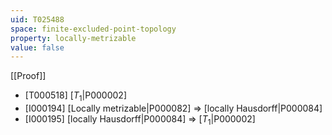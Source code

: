 ```yaml
---
uid: T025488
space: finite-excluded-point-topology
property: locally-metrizable
value: false
---
```

[[Proof]]

* [T000518] [$T_1$|P000002]
* [I000194] [Locally metrizable|P000082] => [locally Hausdorff|P000084]
* [I000195] [locally Hausdorff|P000084] => [$T_1$|P000002]

